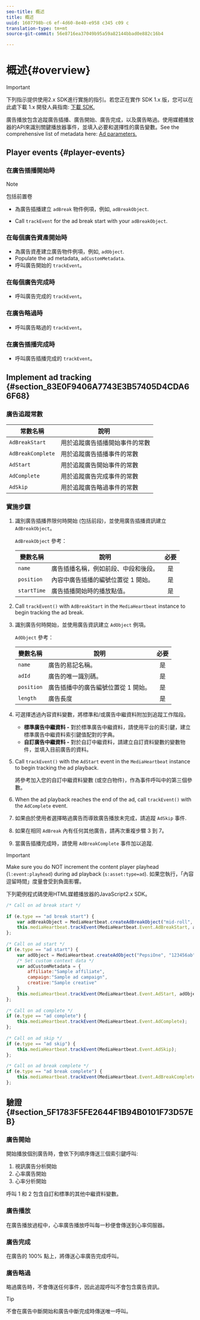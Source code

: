 ```yaml
---
seo-title: 概述
title: 概述
uuid: 1607798b-c6 ef-4d60-8e40-e958 c345 c09 c
translation-type: tm+mt
source-git-commit: 56e8716ea37049b95a59a82144bbad0e882c16b4

---
```



# 概述{#overview}

>[!IMPORTANT]
>
>下列指示提供使用2.x SDK進行實施的指引。若您正在實作 SDK 1.x 版，您可以在此處下載 1.x 開發人員指南: [下載 SDK.](../../sdk-implement/download-sdks.md)

廣告播放包含追蹤廣告插播、廣告開始、廣告完成，以及廣告略過。使用媒體播放器的API來識別關鍵播放器事件，並填入必要和選擇性的廣告變數。See the comprehensive list of metadata here: [Ad parameters.](../../metrics-and-metadata/ad-parameters.md)

## Player events {#player-events}


### 在廣告插播開始時

>[!NOTE]
>包括前置卷

* 為廣告插播建立 `adBreak` 物件例項，例如, `adBreakObject`.

* Call `trackEvent` for the ad break start with your `adBreakObject`.

### 在每個廣告資產開始時

* 為廣告資產建立廣告物件例項，例如, `adObject`.
* Populate the ad metadata, `adCustomMetadata`.
* 呼叫廣告開始的 `trackEvent`。

### 在每個廣告完成時

* 呼叫廣告完成的 `trackEvent`。

### 在廣告略過時

* 呼叫廣告略過的 `trackEvent`。

### 在廣告插播完成時

* 呼叫廣告插播完成的 `trackEvent`。

## Implement ad tracking {#section_83E0F9406A7743E3B57405D4CDA66F68}

### 廣告追蹤常數

| 常數名稱 | 說明   |
|---|---|
| `AdBreakStart` | 用於追蹤廣告插播開始事件的常數 |
| `AdBreakComplete` | 用於追蹤廣告插播事件的常數 |
| `AdStart` | 用於追蹤廣告開始事件的常數 |
| `AdComplete` | 用於追蹤廣告完成事件的常數 |
| `AdSkip` | 用於追蹤廣告略過事件的常數 |

### 實施步驟

1. 識別廣告插播界限何時開始 (包括前段)，並使用廣告插播資訊建立 `AdBreakObject`。

   `AdBreakObject` 參考：

   | 變數名稱 | 說明 | 必要 |
   | --- | --- | :---: |
   | `name` | 廣告插播名稱，例如前段、中段和後段。 | 是 |
   | `position` | 內容中廣告插播的編號位置從 1 開始。 | 是 |
   | `startTime` | 廣告插播開始時的播放點值。 | 是 |

1. Call `trackEvent()` with `AdBreakStart` in the `MediaHeartbeat` instance to begin tracking the ad break.

1. 識別廣告何時開始，並使用廣告資訊建立 `AdObject` 例項。

   `AdObject` 參考：

   | 變數名稱 | 說明 | 必要 |
   | --- | --- | :---: |
   | `name` | 廣告的易記名稱。 | 是 |
   | `adId` | 廣告的唯一識別碼。 | 是 |
   | `position` | 廣告插播中的廣告編號位置從 1 開始。 | 是 |
   | `length` | 廣告長度 | 是 |

1. 可選擇透過內容資料變數，將標準和/或廣告中繼資料附加到追蹤工作階段。

   * **標準廣告中繼資料 -** 對於標準廣告中繼資料，請使用平台的索引鍵，建立標準廣告中繼資料索引鍵值配對的字典。
   * **自訂廣告中繼資料 -** 對於自訂中繼資料，請建立自訂資料變數的變數物件，並填入目前廣告的資料。

1. Call `trackEvent()` with the `AdStart` event in the `MediaHeartbeat` instance to begin tracking the ad playback.

   將參考加入您的自訂中繼資料變數 (或空白物件)，作為事件呼叫中的第三個參數。

1. When the ad playback reaches the end of the ad, call `trackEvent()` with the `AdComplete` event.

1. 如果由於使用者選擇略過廣告而導致廣告播放未完成，請追蹤 `AdSkip` 事件.
1. 如果在相同 `AdBreak` 內有任何其他廣告，請再次重複步驟 3 到 7。
1. 當廣告插播完成時，請使用 `AdBreakComplete` 事件加以追蹤.

>[!IMPORTANT]
>
>Make sure you do NOT increment the content player playhead (`l:event:playhead`) during ad playback (`s:asset:type=ad`). 如果您執行，「內容逗留時間」度量會受到負面影響。

下列範例程式碼使用HTML媒體播放器的JavaScript2.x SDK。

```js
/* Call on ad break start */ 
 
if (e.type == "ad break start") { 
    var adBreakObject = MediaHeartbeat.createAdBreakObject("mid-roll", 2, 500); 
    this.mediaHeartbeat.trackEvent(MediaHeartbeat.Event.AdBreakStart, adBreakObject); 
}; 
 
/* Call on ad start */ 
if (e.type == "ad start") { 
    var adObject = MediaHeartbeat.createAdObject("PepsiOne", "123456ab", 1, 30); 
    /* Set custom context data */ 
    var adCustomMetadata = { 
        affiliate:"Sample affiliate", 
        campaign:"Sample ad campaign", 
        creative:"Sample creative" 
    } 
    this.mediaHeartbeat.trackEvent(MediaHeartbeat.Event.AdStart, adObject, adCustomMetadata); 
}; 
 
/* Call on ad complete */ 
if (e.type == "ad complete") { 
    this.mediaHeartbeat.trackEvent(MediaHeartbeat.Event.AdComplete); 
}; 
 
/* Call on ad skip */ 
if (e.type == "ad skip") { 
    this.mediaHeartbeat.trackEvent(MediaHeartbeat.Event.AdSkip); 
}; 
     
/* Call on ad break complete */ 
if (e.type == "ad break complete") { 
    this.mediaHeartbeat.trackEvent(MediaHeartbeat.Event.AdBreakComplete); 
}; 
```

## 驗證 {#section_5F1783F5FE2644F1B94B0101F73D57EB}

### 廣告開始

開始播放個別廣告時，會依下列順序傳送三個索引鍵呼叫:

1. 視訊廣告分析開始
1. 心率廣告開始
1. 心率分析開始

呼叫 1 和 2 包含自訂和標準的其他中繼資料變數。

### 廣告播放

在廣告播放過程中，心率廣告播放呼叫每一秒便會傳送到心率伺服器。

### 廣告完成

在廣告的 100% 點上，將傳送心率廣告完成呼叫。

### 廣告略過

略過廣告時，不會傳送任何事件，因此追蹤呼叫不會包含廣告資訊。

>[!TIP]
>
>不會在廣告中斷開始和廣告中斷完成時傳送唯一呼叫。

